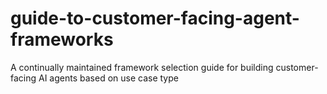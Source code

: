 # guide-to-customer-facing-agent-frameworks
A continually maintained framework selection guide for building customer-facing AI agents based on use case type
